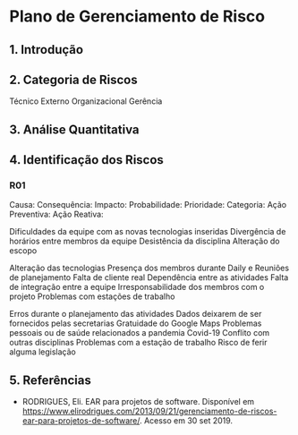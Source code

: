 # Plano de Gerenciamento de Risco

## 1. Introdução

## 2. Categoria de Riscos
Técnico
Externo
Organizacional
Gerência

## 3. Análise Quantitativa

## 4. Identificação dos Riscos

### R01
Causa:
Consequência:
Impacto:
Probabilidade:
Prioridade:
Categoria:
Ação Preventiva:
Ação Reativa:

Dificuldades da equipe com as novas tecnologias inseridas
Divergência de horários entre membros da equipe
Desistência da disciplina
Alteração do escopo

Alteração das tecnologias
Presença dos membros durante Daily e Reuniões de planejamento
Falta de cliente real
Dependência entre as atividades
Falta de integração entre a equipe
Irresponsabilidade dos membros com o projeto
Problemas com estações de trabalho

Erros durante o planejamento das atividades
Dados deixarem de ser fornecidos pelas secretarias
Gratuidade do Google Maps
Problemas pessoais ou de saúde relacionados a pandemia Covid-19
Conflito com outras disciplinas
Problemas com a estação de trabalho
Risco de ferir alguma legislação

## 5. Referências
* RODRIGUES, Eli. EAR para projetos de software. Disponível em https://www.elirodrigues.com/2013/09/21/gerenciamento-de-riscos-ear-para-projetos-de-software/. Acesso em 30 set 2019.


